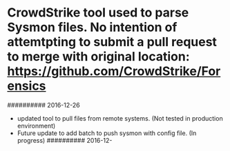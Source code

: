 # CrowdStrike tool used to parse Sysmon files.  No intention of attemtpting to submit a pull request to merge with original location:  https://github.com/CrowdStrike/Forensics
##########
2016-12-26 
- updated tool to pull files from remote systems. (Not tested in production environment)
- Future update to add batch to push sysmon with config file.  (In progress)
##########
2016-12-
